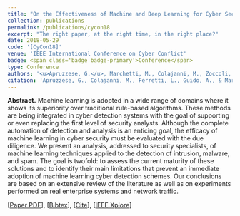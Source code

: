 ```yaml
---
title: "On the Effectiveness of Machine and Deep Learning for Cyber Security"
collection: publications
permalink: /publications/cycon18
excerpt: "The right paper, at the right time, in the right place?"
date: 2018-05-29
code: '[CyCon18]'
venue: 'IEEE International Conference on Cyber Conflict'
badge: <span class='badge badge-primary'>Conference</span>
type: Conference
authors: '<u>Apruzzese, G.</u>, Marchetti, M., Colajanni, M., Zoccoli, G. G.'
citation: 'Apruzzese, G., Colajanni, M., Ferretti, L., Guido, A., & Marchetti, M. (2018, May). "On the Effectiveness of Machine and Deep Learning for Cyber Security". In <i>2018 10th International Conference on Cyber Conflict (CyCon)</i> (pp. 371-390). IEEE.'
---
```

<b>Abstract.</b> Machine learning is adopted in a wide range of domains where it shows its superiority over traditional rule-based algorithms. These methods are being integrated in cyber detection systems with the goal of supporting or even replacing the first level of security analysts. Although the complete automation of detection and analysis is an enticing goal, the efficacy of machine learning in cyber security must be evaluated with the due diligence. We present an analysis, addressed to security specialists, of machine learning techniques applied to the detection of intrusion, malware, and spam. The goal is twofold: to assess the current maturity of these solutions and to identify their main limitations that prevent an immediate adoption of machine learning cyber detection schemes. Our conclusions are based on an extensive review of the literature as well as on experiments performed on real enterprise systems and network traffic.

[[Paper PDF](https://gioapru.github.io/files/papers/cycon18/cycon18.pdf)], [[Bibtex](https://gioapru.github.io/files/papers/cycon18/cycon18.bib)], [[Cite](https://gioapru.github.io/files/papers/cycon18/cycon18_cite.html)], [[IEEE Xplore](https://ieeexplore.ieee.org/abstract/document/8405026)]